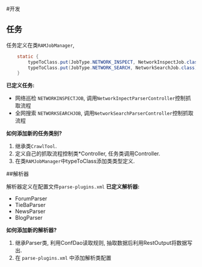 #开发

## 任务
任务定义在类`RAMJobManager`,

```java
	static {
		typeToClass.put(JobType.NETWORK_INSPECT, NetworkInspectJob.class);
		typeToClass.put(JobType.NETWORK_SEARCH, NetworkSearchJob.class);
	}
```

**已定义任务:**

- 网络巡检 `NETWORKINSPECTJOB`, 调用`NetworkInpectParserController`控制抓取流程
- 全网搜索 `NETWORKSEARCHJOB`, 调用`NetworkSearchParserController`控制抓取流程

**如何添加新的任务类别?**
1. 继承类`CrawlTool`.
2. 定义自己的抓取流程控制类*Controller, 任务类调用Controller.
3. 在类`RAMJobManager`中typeToClass添加类类型定义.

##解析器
  
  解析器定义在配置文件`parse-plugins.xml`
**已定义解析器:**

- ForumParser  
- TieBaParser  
- NewsParser  
- BlogParser  
  
**如何添加新的解析器?**
1. 继承Parser类, 利用ConfDao读取规则, 抽取数据后利用RestOutput将数据写出.
2. 在 `parse-plugins.xml` 中添加解析类配置



